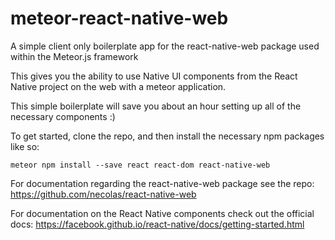 # meteor-react-native-web
A simple client only boilerplate app for the react-native-web package used within the Meteor.js framework

This gives you the ability to use Native UI components from the React Native project on the web with a meteor application.

This simple boilerplate will save you about an hour setting up all of the necessary components :)

To get started, clone the repo, and then install the necessary npm packages like so:

`meteor npm install --save react react-dom react-native-web`


For documentation regarding the react-native-web package see the repo: https://github.com/necolas/react-native-web

For documentation on the React Native components check out the official docs: https://facebook.github.io/react-native/docs/getting-started.html
